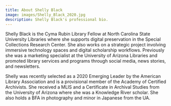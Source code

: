 ```yaml
---
title: About Shelly Black
image: images/Shelly_Black_2020.jpg
description: Shelly Black's professional bio.
---
```


Shelly Black is the Cyma Rubin Library Fellow at North Carolina State University Libraries where she supports digital preservation in the Special Collections Research Center. She also works on a strategic project involving immersive technology spaces and digital scholarship workflows. Previously she was a marketing specialist at the University of Arizona Libraries and promoted library services and programs through social media, news stories, and newsletters.

Shelly was recently selected as a 2020 Emerging Leader by the American Library Association and is a provisional member of the Academy of Certified Archivists. She received a MLIS and a Certificate in Archival Studies from the University of Arizona where she was a Knowledge River scholar. She also holds a BFA in photography and minor in Japanese from the UA.
